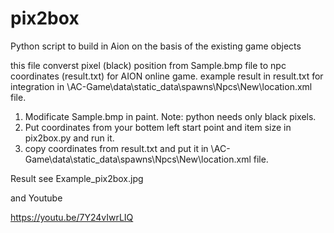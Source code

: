 # pix2box
Python script to build in Aion on the basis of the existing game objects 

this file converst pixel (black) position from Sample.bmp file to npc coordinates (result.txt) for AION online game.
example result in result.txt
<spot h="85" z="119.1266" y="1546.7086" x="1613.4429"/>
for integration in \AC-Game\data\static_data\spawns\Npcs\New\location.xml file.

1. Modificate Sample.bmp in paint. Note: python needs only black pixels.
2. Put coordinates from your bottem left start point and item size in pix2box.py and run it.
3. copy coordinates from result.txt and put it in \AC-Game\data\static_data\spawns\Npcs\New\location.xml file.

Result see Example_pix2box.jpg

and Youtube

https://youtu.be/7Y24vIwrLIQ
